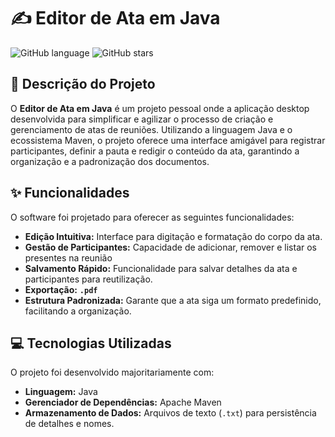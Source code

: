 # ✍️ Editor de Ata em Java

![GitHub language](https://img.shields.io/github/languages/top/vcbenetti/Editor-de-ata-java)
![GitHub stars](https://img.shields.io/github/stars/vcbenetti/Editor-de-ata-java?style=social)

## 📄 Descrição do Projeto

O **Editor de Ata em Java** é um projeto pessoal onde a aplicação desktop desenvolvida para simplificar e agilizar o processo de criação e gerenciamento de atas de reuniões. Utilizando a linguagem Java e o ecossistema Maven, o projeto oferece uma interface amigável para registrar participantes, definir a pauta e redigir o conteúdo da ata, garantindo a organização e a padronização dos documentos.

## ✨ Funcionalidades

O software foi projetado para oferecer as seguintes funcionalidades:

* **Edição Intuitiva:** Interface para digitação e formatação do corpo da ata.
* **Gestão de Participantes:** Capacidade de adicionar, remover e listar os presentes na reunião
* **Salvamento Rápido:** Funcionalidade para salvar detalhes da ata e participantes para reutilização.
* **Exportação:** **`.pdf`**
* **Estrutura Padronizada:** Garante que a ata siga um formato predefinido, facilitando a organização.

## 💻 Tecnologias Utilizadas

O projeto foi desenvolvido majoritariamente com:

* **Linguagem:** Java
* **Gerenciador de Dependências:** Apache Maven
* **Armazenamento de Dados:** Arquivos de texto (`.txt`) para persistência de detalhes e nomes.
